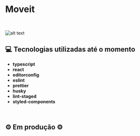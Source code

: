# Moveit

&nbsp;

![alt text](https://i.imgur.com/yyEDyMf.png)

## 💻 Tecnologias utilizadas até o momento

- **typescript**
- **react**
- **editorconfig**
- **eslint**
- **prettier**
- **husky**
- **lint-staged**
- **styled-components**

&nbsp;

## ⚙️ Em produção ⚙️
